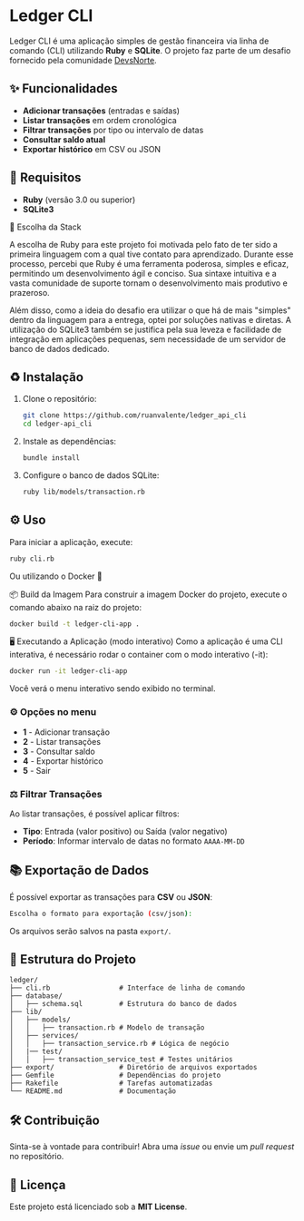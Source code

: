 # Ledger CLI

Ledger CLI é uma aplicação simples de gestão financeira via linha de comando (CLI) utilizando **Ruby** e **SQLite**. O projeto faz parte de um desafio fornecido pela comunidade [DevsNorte](https://github.com/devsnorte/desafios/tree/main/0001-ledger).

## ✨ Funcionalidades

- **Adicionar transações** (entradas e saídas)
- **Listar transações** em ordem cronológica
- **Filtrar transações** por tipo ou intervalo de datas
- **Consultar saldo atual**
- **Exportar histórico** em CSV ou JSON

## 📝 Requisitos

- **Ruby** (versão 3.0 ou superior)
- **SQLite3**

📌 Escolha da Stack

A escolha de Ruby para este projeto foi motivada pelo fato de ter sido a primeira linguagem com a qual tive contato para aprendizado. Durante esse processo, percebi que Ruby é uma ferramenta poderosa, simples e eficaz, permitindo um desenvolvimento ágil e conciso. Sua sintaxe intuitiva e a vasta comunidade de suporte tornam o desenvolvimento mais produtivo e prazeroso.

Além disso, como a ideia do desafio era utilizar o que há de mais "simples" dentro da linguagem para a entrega, optei por soluções nativas e diretas. A utilização do SQLite3 também se justifica pela sua leveza e facilidade de integração em aplicações pequenas, sem necessidade de um servidor de banco de dados dedicado.

## ♻️ Instalação

1. Clone o repositório:

   ```sh
   git clone https://github.com/ruanvalente/ledger_api_cli
   cd ledger-api_cli
   ```

2. Instale as dependências:

   ```sh
   bundle install
   ```

3. Configure o banco de dados SQLite:
   ```sh
   ruby lib/models/transaction.rb
   ```

## ⚙️ Uso

Para iniciar a aplicação, execute:

```sh
ruby cli.rb
```

Ou utilizando o Docker 🐳

📦 Build da Imagem
Para construir a imagem Docker do projeto, execute o comando abaixo na raiz do projeto:

```sh
docker build -t ledger-cli-app .
```

🖥 Executando a Aplicação (modo interativo)
Como a aplicação é uma CLI interativa, é necessário rodar o container com o modo interativo (-it):

```sh
docker run -it ledger-cli-app
```

Você verá o menu interativo sendo exibido no terminal.

### ⚙️ Opções no menu

- **1** - Adicionar transação
- **2** - Listar transações
- **3** - Consultar saldo
- **4** - Exportar histórico
- **5** - Sair

### ⚖️ Filtrar Transações

Ao listar transações, é possível aplicar filtros:

- **Tipo**: Entrada (valor positivo) ou Saída (valor negativo)
- **Período**: Informar intervalo de datas no formato `AAAA-MM-DD`

## 📚 Exportação de Dados

É possível exportar as transações para **CSV** ou **JSON**:

```sh
Escolha o formato para exportação (csv/json):
```

Os arquivos serão salvos na pasta `export/`.

## 🏢 Estrutura do Projeto

```
ledger/
├── cli.rb                 # Interface de linha de comando
├── database/
│   ├── schema.sql         # Estrutura do banco de dados
├── lib/
│   ├── models/
│   │   ├── transaction.rb # Modelo de transação
│   ├── services/
│   │   ├── transaction_service.rb # Lógica de negócio
│   |── test/
│   │   ├── transaction_service_test # Testes unitários
├── export/                # Diretório de arquivos exportados
├── Gemfile                # Dependências do projeto
├── Rakefile               # Tarefas automatizadas
└── README.md              # Documentação
```

## 🛠️ Contribuição

Sinta-se à vontade para contribuir! Abra uma _issue_ ou envie um _pull request_ no repositório.

## 💪 Licença

Este projeto está licenciado sob a **MIT License**.
